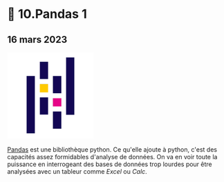 # 🐼 10.Pandas 1

## 16 mars 2023

![](../.gitbook/assets/pandaslogo2020.png)

[Pandas](https://pandas.pydata.org/pandas-docs/stable/index.html) est une bibliothèque python. Ce qu'elle ajoute à python, c'est des capacités assez formidables d'analyse de données. On va en voir toute la puissance en interrogeant des bases de données trop lourdes pour être analysées avec un tableur comme _Excel_ ou _Calc_.
